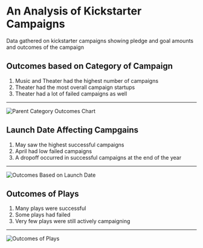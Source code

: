 # An Analysis of Kickstarter Campaigns
Data gathered on kickstarter campaigns showing pledge and goal amounts and outcomes of the campaign
## Outcomes based on Category of Campaign
1) Music and Theater had the highest number of campaigns
2) Theater had the most overall campaign startups
3) Theater had a lot of failed campaigns as well
---
![Parent Category Outcomes Chart](https://user-images.githubusercontent.com/104038813/172738199-2ca6af8a-a409-42ad-be1a-f38654276cbc.png)

## Launch Date Affecting Campgains
1) May saw the highest successful campaigns 
2) April had low failed campaigns
3) A dropoff occurred in successful campaigns at the end of the year
---
![Outcomes Based on Launch Date](https://user-images.githubusercontent.com/104038813/172738672-ffe80e15-f1e8-4927-a60f-8083cea01e14.png)

## Outcomes of Plays 
1) Many plays were successful
2) Some plays had failed
3) Very few plays were still actively campaigning
---
![Outcomes of Plays](https://user-images.githubusercontent.com/104038813/172739256-76b89821-f4e0-488d-a6dd-91aea98a1079.png)
